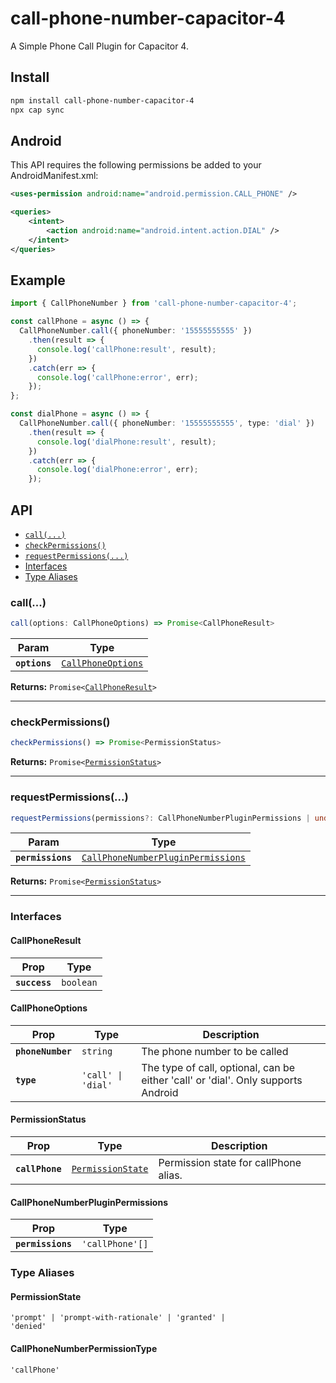 # call-phone-number-capacitor-4

A Simple Phone Call Plugin for Capacitor 4.

## Install

```bash
npm install call-phone-number-capacitor-4
npx cap sync
```

## Android
This API requires the following permissions be added to your AndroidManifest.xml:

```xml
<uses-permission android:name="android.permission.CALL_PHONE" />

<queries>
    <intent>
        <action android:name="android.intent.action.DIAL" />
    </intent>
</queries>
```

## Example

```typescript
import { CallPhoneNumber } from 'call-phone-number-capacitor-4';

const callPhone = async () => {
  CallPhoneNumber.call({ phoneNumber: '15555555555' })
    .then(result => {
      console.log('callPhone:result', result);
    })
    .catch(err => {
      console.log('callPhone:error', err);
    });
};

const dialPhone = async () => {
  CallPhoneNumber.call({ phoneNumber: '15555555555', type: 'dial' })
    .then(result => {
      console.log('dialPhone:result', result);
    })
    .catch(err => {
      console.log('dialPhone:error', err);
    });
```

## API

<docgen-index>

* [`call(...)`](#call)
* [`checkPermissions()`](#checkpermissions)
* [`requestPermissions(...)`](#requestpermissions)
* [Interfaces](#interfaces)
* [Type Aliases](#type-aliases)

</docgen-index>

<docgen-api>
<!--Update the source file JSDoc comments and rerun docgen to update the docs below-->

### call(...)

```typescript
call(options: CallPhoneOptions) => Promise<CallPhoneResult>
```

| Param         | Type                                                          |
| ------------- | ------------------------------------------------------------- |
| **`options`** | <code><a href="#callphoneoptions">CallPhoneOptions</a></code> |

**Returns:** <code>Promise&lt;<a href="#callphoneresult">CallPhoneResult</a>&gt;</code>

--------------------


### checkPermissions()

```typescript
checkPermissions() => Promise<PermissionStatus>
```

**Returns:** <code>Promise&lt;<a href="#permissionstatus">PermissionStatus</a>&gt;</code>

--------------------


### requestPermissions(...)

```typescript
requestPermissions(permissions?: CallPhoneNumberPluginPermissions | undefined) => Promise<PermissionStatus>
```

| Param             | Type                                                                                          |
| ----------------- | --------------------------------------------------------------------------------------------- |
| **`permissions`** | <code><a href="#callphonenumberpluginpermissions">CallPhoneNumberPluginPermissions</a></code> |

**Returns:** <code>Promise&lt;<a href="#permissionstatus">PermissionStatus</a>&gt;</code>

--------------------


### Interfaces


#### CallPhoneResult

| Prop          | Type                 |
| ------------- | -------------------- |
| **`success`** | <code>boolean</code> |


#### CallPhoneOptions

| Prop              | Type                          | Description                                                                       |
| ----------------- | ----------------------------- | --------------------------------------------------------------------------------- |
| **`phoneNumber`** | <code>string</code>           | The phone number to be called                                                     |
| **`type`**        | <code>'call' \| 'dial'</code> | The type of call, optional, can be either 'call' or 'dial'. Only supports Android |


#### PermissionStatus

| Prop            | Type                                                        | Description                           |
| --------------- | ----------------------------------------------------------- | ------------------------------------- |
| **`callPhone`** | <code><a href="#permissionstate">PermissionState</a></code> | Permission state for callPhone alias. |


#### CallPhoneNumberPluginPermissions

| Prop              | Type                       |
| ----------------- | -------------------------- |
| **`permissions`** | <code>'callPhone'[]</code> |


### Type Aliases


#### PermissionState

<code>'prompt' | 'prompt-with-rationale' | 'granted' | 'denied'</code>


#### CallPhoneNumberPermissionType

<code>'callPhone'</code>

</docgen-api>
